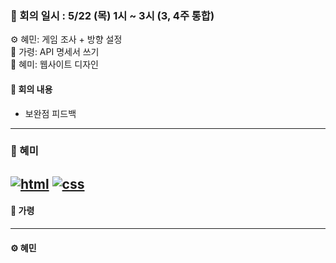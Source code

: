 ### 📝 회의 일시 : 5/22 (목) 1시 ~ 3시 (3, 4주 통합)

⚙️ 혜민: 게임 조사 + 방향 설정<br>
🔧 가령: API 명세서 쓰기<br>
🎨 혜미: 웹사이트 디자인 <br>

#### 👥 회의 내용 

- 보완점 피드백
---
### 🎨 혜미<br>
[![html](https://img.shields.io/badge/%20html-28a745)](Week/3rd_Week/index.html)
[![css](https://img.shields.io/badge/%20css-28a745)](Week/3rd_Week/style.css)
---
#### 🔧 가령 <br>




---

#### ⚙️ 혜민 <br>

